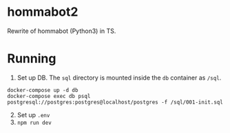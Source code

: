 # hommabot2

Rewrite of hommabot (Python3) in TS.

# Running

1. Set up DB. The `sql` directory is mounted inside the `db` container as `/sql`.

```
docker-compose up -d db  
docker-compose exec db psql postgresql://postgres:postgres@localhost/postgres -f /sql/001-init.sql
```

2. Set up `.env`
3. `npm run dev`

